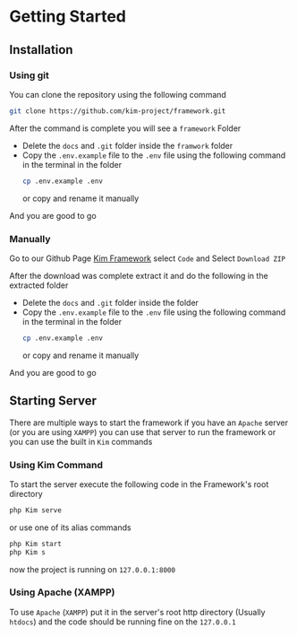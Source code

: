 # Getting Started

## Installation

### Using git

You can clone the repository using the following command
```bash
git clone https://github.com/kim-project/framework.git
```
After the command is complete you will see a `framework` Folder  
  
- Delete the `docs` and `.git` folder inside the `framwork` folder
- Copy the `.env.example` file to the `.env` file using the following command in the terminal in the folder
    ```bash
    cp .env.example .env
    ```
    or copy and rename it manually

And you are good to go

### Manually

Go to our Github Page [Kim Framework](https://github.com/kim-project/framework.git) select `Code` and Select `Download ZIP`
  
After the download was complete extract it and do the following in the extracted folder
  
- Delete the `docs` and `.git` folder inside the folder
- Copy the `.env.example` file to the `.env` file using the following command in the terminal in the folder
    ```bash
    cp .env.example .env
    ```
    or copy and rename it manually

And you are good to go

## Starting Server

There are multiple ways to start the framework if you have an `Apache` server (or you are using `XAMPP`) you can use that server to run the framework or you can use the built in `Kim` commands

### Using Kim Command

To start the server execute the following code in the Framework's root directory
```bash
php Kim serve
```
or use one of its alias commands
```bash
php Kim start
php Kim s
```
now the project is running on `127.0.0.1:8000`

### Using Apache (XAMPP)

To use `Apache` (`XAMPP`) put it in the server's root http directory (Usually `htdocs`) and the code should be running fine on the `127.0.0.1`
